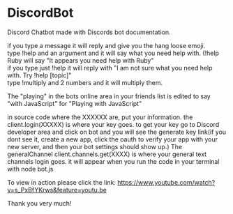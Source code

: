 # DiscordBot
Discord Chatbot made with Discords bot documentation.<br>

if you type a message it will reply and give you the hang loose emoji.<br>
type !help and an argument and it will say what you need help with. (!help Ruby will say "It appears you need help with Ruby"<br>
if you type just !help it will reply with "I am not sure what you need help with. Try !help [topic]"<br>
type !multiply and 2 numbers and it will multiply them.<br>

The "playing" in the bots online area in your friends list is edited to say "with JavaScript" for "Playing with JavaScript"<br>

in source code where the XXXXXX are, put your information. the client.login(XXXXX) is where your key goes. to get your key go to Discord developer area and click on bot and you will see the generate key link(if you dont see it, create a new app, click the oauth to verify your app with your new server, and then your bot settings should show up.) The generalChannel client.channels.get(XXXX) is where your general text channels login goes. it will appear when you run the code in your terminal with node bot.js<br>

To view in action please click the link: https://www.youtube.com/watch?v=s_PxBfYKrws&feature=youtu.be <br>

Thank you very much!<br>

